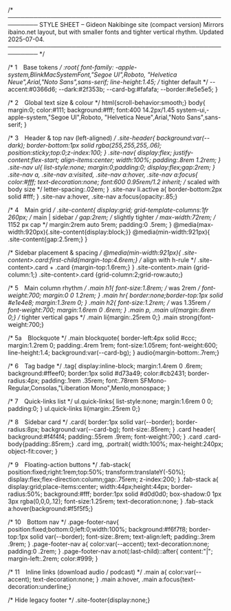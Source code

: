 /* ─────────────────────────────────────────────────────────
   STYLE SHEET – Gideon Nakibinge site (compact version)
   Mirrors ibaino.net layout, but with smaller fonts and
   tighter vertical rhythm.  Updated 2025-07-04.
   ───────────────────────────────────────────────────────── */

/* 1 Base tokens */
:root{
  font-family:
    -apple-system,BlinkMacSystemFont,"Segoe UI",Roboto,
    "Helvetica Neue",Arial,"Noto Sans",sans-serif;
  line-height:1.45;                       /* tighter default */
  --accent:#0366d6;
  --dark:#2f353b;
  --card-bg:#fafafa;
  --border:#e5e5e5;
}

/* 2 Global text size & colour */
html{scroll-behavior:smooth;}
body{
  margin:0;
  color:#111;
  background:#fff;
  font:400 14.2px/1.45 system-ui,-apple-system,"Segoe UI",Roboto,
       "Helvetica Neue",Arial,"Noto Sans",sans-serif;
}

/* 3 Header & top nav (left-aligned) */
.site-header{
  background:var(--dark);
  border-bottom:1px solid rgba(255,255,255,.06);
  position:sticky;top:0;z-index:100;
}
.site-nav{
  display:flex;
  justify-content:flex-start;
  align-items:center;
  width:100%;
  padding:.8rem 1.2rem;
}
.site-nav ul{
  list-style:none;
  margin:0;padding:0;
  display:flex;gap:2rem;
}
.site-nav a,
.site-nav a:visited,
.site-nav a:hover,
.site-nav a:focus{
  color:#fff;
  text-decoration:none;
  font:600 0.95rem/1.2 inherit;           /* scaled with body size */
  letter-spacing:.02em;
}
.site-nav li.active a{
  border-bottom:2px solid #fff;
}
.site-nav a:hover,
.site-nav a:focus{opacity:.85;}

/* 4 Main grid */
.site-content{
  display:grid;
  grid-template-columns:1fr 260px;        /* main | sidebar */
  gap:2rem;                               /* slightly tighter */
  max-width:72rem;                        /* 1152 px cap */
  margin:2rem auto 5rem;
  padding:0 .5rem;
}
@media(max-width:920px){.site-content{display:block;}}
@media(min-width:921px){ .site-content{gap:2.5rem;} }

/* Sidebar placement & spacing */
@media(min-width:921px){
  .site-content>.card:first-child{margin-top:4.6rem;}  /* align with h-rule */
  .site-content>.card + .card   {margin-top:1.6rem;}
}
.site-content>.main {grid-column:1;}
.site-content>.card {grid-column:2;grid-row:auto;}

/* 5 Main column rhythm */
.main h1{
  font-size:1.8rem;                      /* was 2rem */
  font-weight:700;
  margin:0 0 1.2rem;
}
.main hr{
  border:none;border-top:1px solid #e1e4e8;
  margin:1.3rem 0;
}
.main h2{
  font-size:1.2rem;                      /* was 1.35rem */
  font-weight:700;
  margin:1.6rem 0 .6rem;
}
.main p,
.main ul{margin:.6rem 0;}                /* tighter vertical gaps */
.main li{margin:.25rem 0;}
.main strong{font-weight:700;}

/* 5a Blockquote */
.main blockquote{
  border-left:4px solid #ccc;
  margin:1.2rem 0;
  padding:.4rem 1rem;
  font-size:1.05rem;
  font-weight:600;
  line-height:1.4;
  background:var(--card-bg);
}
audio{margin-bottom:.7rem;}

/* 6 Tag badge */
.tag{
  display:inline-block;
  margin:1.4rem 0 .6rem;
  background:#ffeef0;
  border:1px solid #d73a49;
  color:#cb2431;
  border-radius:4px;
  padding:.1rem .35rem;
  font:.78rem SFMono-Regular,Consolas,"Liberation Mono",Menlo,monospace;
}

/* 7 Quick-links list */
ul.quick-links{
  list-style:none;
  margin:1.6rem 0 0;
  padding:0;
}
ul.quick-links li{margin:.25rem 0;}

/* 8 Sidebar card */
.card{
  border:1px solid var(--border);
  border-radius:8px;
  background:var(--card-bg);
  font-size:.85rem;
}
.card header{
  background:#f4f4f4;
  padding:.55rem .9rem;
  font-weight:700;
}
.card .card-body{padding:.85rem;}
.card img,
.portrait{
  width:100%;
  max-height:240px;
  object-fit:cover;
}

/* 9 Floating-action buttons */
.fab-stack{
  position:fixed;right:1rem;top:50%;
  transform:translateY(-50%);
  display:flex;flex-direction:column;gap:.75rem;
  z-index:200;
}
.fab-stack a{
  display:grid;place-items:center;
  width:44px;height:44px;
  border-radius:50%;
  background:#fff;
  border:1px solid #d0d0d0;
  box-shadow:0 1px 3px rgba(0,0,0,.12);
  font-size:1.25rem;
  text-decoration:none;
}
.fab-stack a:hover{background:#f5f5f5;}

/* 10 Bottom nav */
.page-footer-nav{
  position:fixed;bottom:0;left:0;width:100%;
  background:#f6f7f8;
  border-top:1px solid var(--border);
  font-size:.8rem;
  text-align:left;
  padding:.3rem .9rem;
}
.page-footer-nav a{
  color:var(--accent);
  text-decoration:none;
  padding:0 .2rem;
}
.page-footer-nav a:not(:last-child)::after{
  content:"|";
  margin-left:.2rem;
  color:#999;
}

/* 11 Inline links (download audio / podcast) */
.main a{
  color:var(--accent);
  text-decoration:none;
}
.main a:hover,
.main a:focus{text-decoration:underline;}

/* Hide legacy footer */
.site-footer{display:none;}

